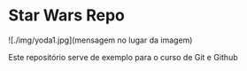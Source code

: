 # Star Wars Repo

![./img/yoda1.jpg](mensagem no lugar da imagem)

Este repositório serve de exemplo para o curso de Git e Github